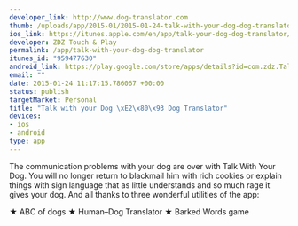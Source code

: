 ```yaml
--- 
developer_link: http://www.dog-translator.com
thumb: /uploads/app/2015-01/2015-01-24-talk-with-your-dog-dog-translator.png
ios_link: https://itunes.apple.com/en/app/talk-your-dog-dog-translator/id959477630
developer: ZDZ Touch & Play
permalink: /app/talk-with-your-dog-dog-translator
itunes_id: "959477630"
android_link: https://play.google.com/store/apps/details?id=com.zdz.TalkWithYourDog&hl=en
email: ""
date: 2015-01-24 11:17:15.786067 +00:00
status: publish
targetMarket: Personal
title: "Talk with your Dog \xE2\x80\x93 Dog Translator"
devices: 
- ios
- android
type: app
---
```


The communication problems with your dog are over with Talk With Your Dog. You will no longer return to blackmail him with rich cookies or explain things with sign language that as little understands and so much rage it gives your dog. And all thanks to three wonderful utilities of the app:

★ ABC of dogs
★ Human–Dog Translator
★ Barked Words game
